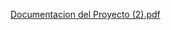 [Documentacion del Proyecto (2).pdf](https://github.com/user-attachments/files/16488995/Documentacion.del.Proyecto.2.pdf)
